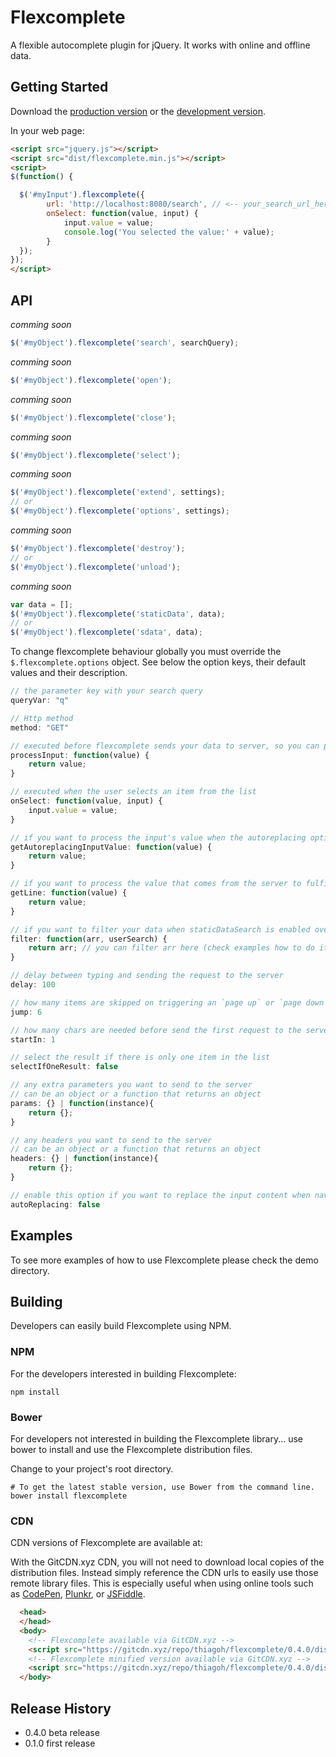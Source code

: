 # Flexcomplete

A flexible autocomplete plugin for jQuery. It works with online and offline data.

## Getting Started
Download the [production version][min] or the [development version][max].

[min]: https://raw.github.com/thiago/flexcomplete/master/dist/flexcomplete.min.js
[max]: https://raw.github.com/thiago/flexcomplete/master/dist/flexcomplete.js

In your web page:

```html
<script src="jquery.js"></script>
<script src="dist/flexcomplete.min.js"></script>
<script>
$(function() {

  $('#myInput').flexcomplete({
        url: 'http://localhost:8080/search', // <-- your_search_url_here
        onSelect: function(value, input) {
            input.value = value;
            console.log('You selected the value:' + value);
        }
  }); 
});
</script>
```

## API


_comming soon_
```js
$('#myObject').flexcomplete('search', searchQuery);
```

_comming soon_
```js
$('#myObject').flexcomplete('open');
```

_comming soon_
```js
$('#myObject').flexcomplete('close');
```

_comming soon_
```js
$('#myObject').flexcomplete('select');
```

_comming soon_
```js
$('#myObject').flexcomplete('extend', settings);
// or
$('#myObject').flexcomplete('options', settings);
```

_comming soon_
```js
$('#myObject').flexcomplete('destroy');
// or
$('#myObject').flexcomplete('unload');
```

_comming soon_
```js
var data = [];
$('#myObject').flexcomplete('staticData', data);
// or
$('#myObject').flexcomplete('sdata', data);
```

To change flexcomplete behaviour globally you must override the `$.flexcomplete.options` object. See below the option keys, their default values and their description.

```js
// the parameter key with your search query
queryVar: "q"

// Http method
method: "GET"

// executed before flexcomplete sends your data to server, so you can process the input and change it anyway
processInput: function(value) { 
    return value;
}

// executed when the user selects an item from the list
onSelect: function(value, input) {
    input.value = value;
}

// if you want to process the input's value when the autoreplacing options is enabled override this function
getAutoreplacingInputValue: function(value) {
    return value;
}

// if you want to process the value that comes from the server to fulfill the items override this function
getLine: function(value) {
    return value;
}

// if you want to filter your data when staticDataSearch is enabled override this function
filter: function(arr, userSearch) {
    return arr; // you can filter arr here (check examples how to do it)
}

// delay between typing and sending the request to the server
delay: 100

// how many items are skipped on triggering an `page up` or `page down` when navigating the list
jump: 6

// how many chars are needed before send the first request to the server
startIn: 1

// select the result if there is only one item in the list
selectIfOneResult: false

// any extra parameters you want to send to the server
// can be an object or a function that returns an object
params: {} | function(instance){
    return {};
}

// any headers you want to send to the server
// can be an object or a function that returns an object
headers: {} | function(instance){
    return {};
}

// enable this option if you want to replace the input content when navigating through list items
autoReplacing: false
```

## Examples
To see more examples of how to use Flexcomplete please check the demo directory.

## Building
Developers can easily build Flexcomplete using NPM.

### NPM

For the developers interested in building Flexcomplete:
```
npm install
```

### Bower

For developers not interested in building the Flexcomplete library... use bower to install and use the Flexcomplete distribution files.

Change to your project's root directory.
```
# To get the latest stable version, use Bower from the command line.
bower install flexcomplete
```

### CDN

CDN versions of Flexcomplete are available at:

With the GitCDN.xyz CDN, you will not need to download local copies of the distribution files. Instead
simply reference the CDN urls to easily use those remote library files. This is especially useful
when using online tools such as [CodePen](http://codepen.io/), [Plunkr](http://plnkr.co/), or [JSFiddle](http://jsfiddle.net/).

```html
  <head>
  </head>
  <body>
    <!-- Flexcomplete available via GitCDN.xyz -->
    <script src="https://gitcdn.xyz/repo/thiagoh/flexcomplete/0.4.0/dist/jquery.flexcomplete.js"></script>
    <!-- Flexcomplete minified version available via GitCDN.xyz -->
    <script src="https://gitcdn.xyz/repo/thiagoh/flexcomplete/0.4.0/dist/jquery.flexcomplete.min.js"></script>
  </body>
```

## Release History

* 0.4.0 beta release
* 0.1.0 first release
